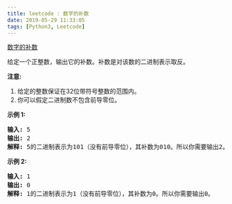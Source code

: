 ```yaml
---
title: leetcode : 数字的补数
date: 2019-05-29 11:33:05
tags: [Python3, Leetcode]
---
```


[数字的补数](https://leetcode-cn.com/problems/number-complement/)

<p>给定一个正整数，输出它的补数。补数是对该数的二进制表示取反。</p>

<!-- more -->

<p><strong>注意:</strong></p>

<ol>
	<li>给定的整数保证在32位带符号整数的范围内。</li>
	<li>你可以假定二进制数不包含前导零位。</li>
</ol>

<p><strong>示例 1:</strong></p>

<pre>
<strong>输入:</strong> 5
<strong>输出:</strong> 2
<strong>解释:</strong> 5的二进制表示为101（没有前导零位），其补数为010。所以你需要输出2。
</pre>

<p><strong>示例 2:</strong></p>

<pre>
<strong>输入:</strong> 1
<strong>输出:</strong> 0
<strong>解释:</strong> 1的二进制表示为1（没有前导零位），其补数为0。所以你需要输出0。
</pre>
